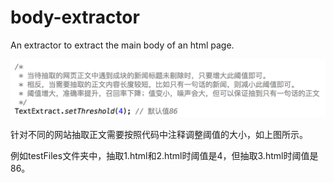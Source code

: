 # body-extractor
An extractor to extract the main body of an html page.


![image](https://github.com/openVeronica/body-extractor/blob/master/img/threshold.png)

针对不同的网站抽取正文需要按照代码中注释调整阈值的大小，如上图所示。

例如testFiles文件夹中，抽取1.html和2.html时阈值是4，但抽取3.html时阈值是86。

